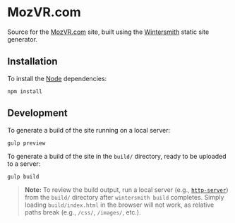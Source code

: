 # MozVR.com

Source for the [MozVR.com](http://mozvr.com/) site, built using the [Wintersmith](http://wintersmith.io/) static site generator.


## Installation

To install the [Node](https://nodejs.org/) dependencies:

    npm install


## Development

To generate a build of the site running on a local server:

    gulp preview

To generate a build of the site in the `build/` directory, ready to be uploaded to a server:

    gulp build

> **Note:** To review the build output, run a local server (e.g., [`http-server`](https://www.npmjs.com/package/http-server)) from the `build/` directory after `wintersmith build` completes. Simply loading `build/index.html` in the browser will not work, as relative paths break (e.g., `/css/`, `/images/`, etc.).
